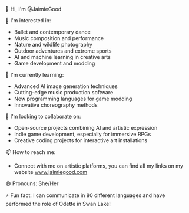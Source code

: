 👋 Hi, I'm @JaimieGood

👀 I'm interested in:
   - Ballet and contemporary dance
   - Music composition and performance
   - Nature and wildlife photography
   - Outdoor adventures and extreme sports
   - AI and machine learning in creative arts
   - Game development and modding

🌱 I'm currently learning:
   - Advanced AI image generation techniques
   - Cutting-edge music production software
   - New programming languages for game modding
   - Innovative choreography methods

💞️ I'm looking to collaborate on:
   - Open-source projects combining AI and artistic expression
   - Indie game development, especially for immersive RPGs
   - Creative coding projects for interactive art installations

📫 How to reach me:
   - Connect with me on artistic platforms, you can find all my links on my website www.jaimiegood.com

😄 Pronouns: She/Her

⚡ Fun fact: I can communicate in 80 different languages and have performed the role of Odette in Swan Lake!

<!---
JaimieGood/JaimieGood is a ✨ special ✨ repository because its `README.md` (this file) appears on your GitHub profile.
You can click the Preview link to take a look at your changes.
--->
